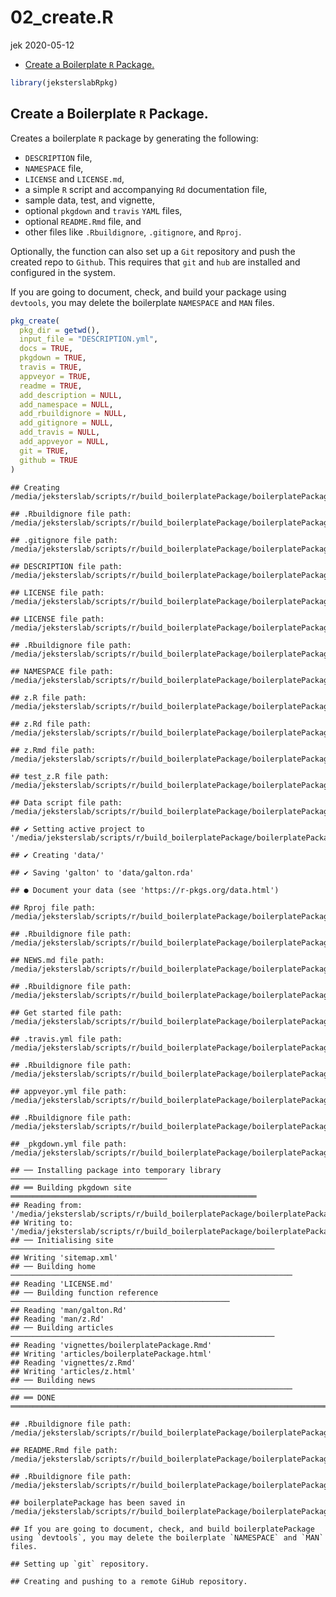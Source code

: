 02\_create.R
================
jek
2020-05-12

  - [Create a Boilerplate `R`
    Package.](#create-a-boilerplate-r-package.)

``` r
library(jeksterslabRpkg)
```

## Create a Boilerplate `R` Package.

Creates a boilerplate `R` package by generating the following:

  - `DESCRIPTION` file,
  - `NAMESPACE` file,
  - `LICENSE` and `LICENSE.md`,
  - a simple `R` script and accompanying `Rd` documentation file,
  - sample data, test, and vignette,
  - optional `pkgdown` and `travis` `YAML` files,
  - optional `README.Rmd` file, and
  - other files like `.Rbuildignore`, `.gitignore`, and `Rproj`.

Optionally, the function can also set up a `Git` repository and push the
created repo to `Github`. This requires that `git` and `hub` are
installed and configured in the system.

If you are going to document, check, and build your package using
`devtools`, you may delete the boilerplate `NAMESPACE` and `MAN` files.

``` r
pkg_create(
  pkg_dir = getwd(),
  input_file = "DESCRIPTION.yml",
  docs = TRUE,
  pkgdown = TRUE,
  travis = TRUE,
  appveyor = TRUE,
  readme = TRUE,
  add_description = NULL,
  add_namespace = NULL,
  add_rbuildignore = NULL,
  add_gitignore = NULL,
  add_travis = NULL,
  add_appveyor = NULL,
  git = TRUE,
  github = TRUE
)
```

    ## Creating /media/jeksterslab/scripts/r/build_boilerplatePackage/boilerplatePackage

    ## .Rbuildignore file path: /media/jeksterslab/scripts/r/build_boilerplatePackage/boilerplatePackage/.Rbuildignore

    ## .gitignore file path: /media/jeksterslab/scripts/r/build_boilerplatePackage/boilerplatePackage/.gitignore

    ## DESCRIPTION file path: /media/jeksterslab/scripts/r/build_boilerplatePackage/boilerplatePackage/DESCRIPTION

    ## LICENSE file path: /media/jeksterslab/scripts/r/build_boilerplatePackage/boilerplatePackage/LICENSE

    ## LICENSE file path: /media/jeksterslab/scripts/r/build_boilerplatePackage/boilerplatePackage/LICENSE.md

    ## .Rbuildignore file path: /media/jeksterslab/scripts/r/build_boilerplatePackage/boilerplatePackage/.Rbuildignore

    ## NAMESPACE file path: /media/jeksterslab/scripts/r/build_boilerplatePackage/boilerplatePackage/NAMESPACE

    ## z.R file path: /media/jeksterslab/scripts/r/build_boilerplatePackage/boilerplatePackage/R/z.R

    ## z.Rd file path: /media/jeksterslab/scripts/r/build_boilerplatePackage/boilerplatePackage/man/z.Rd

    ## z.Rmd file path: /media/jeksterslab/scripts/r/build_boilerplatePackage/boilerplatePackage/vignettes/z.Rmd

    ## test_z.R file path: /media/jeksterslab/scripts/r/build_boilerplatePackage/boilerplatePackage/tests/testthat/test_z.R

    ## Data script file path: /media/jeksterslab/scripts/r/build_boilerplatePackage/boilerplatePackage/data_raw/data_raw_galton.R

    ## ✔ Setting active project to '/media/jeksterslab/scripts/r/build_boilerplatePackage/boilerplatePackage'

    ## ✔ Creating 'data/'

    ## ✔ Saving 'galton' to 'data/galton.rda'

    ## ● Document your data (see 'https://r-pkgs.org/data.html')

    ## Rproj file path: /media/jeksterslab/scripts/r/build_boilerplatePackage/boilerplatePackage/boilerplatePackage.Rproj

    ## .Rbuildignore file path: /media/jeksterslab/scripts/r/build_boilerplatePackage/boilerplatePackage/.Rbuildignore

    ## NEWS.md file path: /media/jeksterslab/scripts/r/build_boilerplatePackage/boilerplatePackage/NEWS.md

    ## .Rbuildignore file path: /media/jeksterslab/scripts/r/build_boilerplatePackage/boilerplatePackage/.Rbuildignore

    ## Get started file path: /media/jeksterslab/scripts/r/build_boilerplatePackage/boilerplatePackage/vignettes/boilerplatePackage.Rmd

    ## .travis.yml file path: /media/jeksterslab/scripts/r/build_boilerplatePackage/boilerplatePackage/.travis.yml

    ## .Rbuildignore file path: /media/jeksterslab/scripts/r/build_boilerplatePackage/boilerplatePackage/.Rbuildignore

    ## appveyor.yml file path: /media/jeksterslab/scripts/r/build_boilerplatePackage/boilerplatePackage/appveyor.yml

    ## .Rbuildignore file path: /media/jeksterslab/scripts/r/build_boilerplatePackage/boilerplatePackage/.Rbuildignore

    ## _pkgdown.yml file path: /media/jeksterslab/scripts/r/build_boilerplatePackage/boilerplatePackage/_pkgdown.yml

    ## ── Installing package into temporary library ───────────────────────────────────
    ## ══ Building pkgdown site ═══════════════════════════════════════════════════════
    ## Reading from: '/media/jeksterslab/scripts/r/build_boilerplatePackage/boilerplatePackage'
    ## Writing to:   '/media/jeksterslab/scripts/r/build_boilerplatePackage/boilerplatePackage/docs'
    ## ── Initialising site ───────────────────────────────────────────────────────────
    ## Writing 'sitemap.xml'
    ## ── Building home ───────────────────────────────────────────────────────────────
    ## Reading 'LICENSE.md'
    ## ── Building function reference ─────────────────────────────────────────────────
    ## Reading 'man/galton.Rd'
    ## Reading 'man/z.Rd'
    ## ── Building articles ───────────────────────────────────────────────────────────
    ## Reading 'vignettes/boilerplatePackage.Rmd'
    ## Writing 'articles/boilerplatePackage.html'
    ## Reading 'vignettes/z.Rmd'
    ## Writing 'articles/z.html'
    ## ── Building news ───────────────────────────────────────────────────────────────
    ## ══ DONE ════════════════════════════════════════════════════════════════════════

    ## .Rbuildignore file path: /media/jeksterslab/scripts/r/build_boilerplatePackage/boilerplatePackage/.Rbuildignore

    ## README.Rmd file path: /media/jeksterslab/scripts/r/build_boilerplatePackage/boilerplatePackage/README.Rmd

    ## .Rbuildignore file path: /media/jeksterslab/scripts/r/build_boilerplatePackage/boilerplatePackage/.Rbuildignore

    ## boilerplatePackage has been saved in /media/jeksterslab/scripts/r/build_boilerplatePackage/boilerplatePackage.

    ## If you are going to document, check, and build boilerplatePackage using `devtools`, you may delete the boilerplate `NAMESPACE` and `MAN` files.

    ## Setting up `git` repository.

    ## Creating and pushing to a remote GiHub repository.
